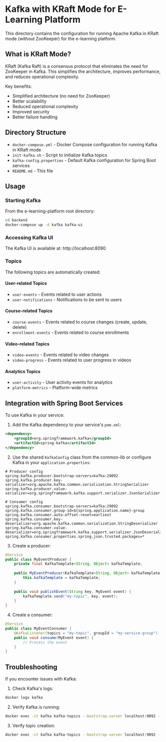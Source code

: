 # Kafka with KRaft Mode for E-Learning Platform

This directory contains the configuration for running Apache Kafka in KRaft mode (without ZooKeeper) for the e-learning platform.

## What is KRaft Mode?

KRaft (Kafka Raft) is a consensus protocol that eliminates the need for ZooKeeper in Kafka. This simplifies the architecture, improves performance, and reduces operational complexity.

Key benefits:
- Simplified architecture (no need for ZooKeeper)
- Better scalability
- Reduced operational complexity
- Improved security
- Better failure handling

## Directory Structure

- `docker-compose.yml` - Docker Compose configuration for running Kafka in KRaft mode
- `init-kafka.sh` - Script to initialize Kafka topics
- `kafka-config.properties` - Default Kafka configuration for Spring Boot services
- `README.md` - This file

## Usage

### Starting Kafka

From the e-learning-platform root directory:

```bash
cd backend
docker-compose up -d kafka kafka-ui
```

### Accessing Kafka UI

The Kafka UI is available at: http://localhost:8090

### Topics

The following topics are automatically created:

#### User-related Topics
- `user-events` - Events related to user actions
- `user-notifications` - Notifications to be sent to users

#### Course-related Topics
- `course-events` - Events related to course changes (create, update, delete)
- `enrollment-events` - Events related to course enrollments

#### Video-related Topics
- `video-events` - Events related to video changes
- `video-progress` - Events related to user progress in videos

#### Analytics Topics
- `user-activity` - User activity events for analytics
- `platform-metrics` - Platform-wide metrics

## Integration with Spring Boot Services

To use Kafka in your service:

1. Add the Kafka dependency to your service's `pom.xml`:

```xml
<dependency>
    <groupId>org.springframework.kafka</groupId>
    <artifactId>spring-kafka</artifactId>
</dependency>
```

2. Use the shared `KafkaConfig` class from the common-lib or configure Kafka in your `application.properties`:

```properties
# Producer config
spring.kafka.producer.bootstrap-servers=kafka:29092
spring.kafka.producer.key-serializer=org.apache.kafka.common.serialization.StringSerializer
spring.kafka.producer.value-serializer=org.springframework.kafka.support.serializer.JsonSerializer

# Consumer config
spring.kafka.consumer.bootstrap-servers=kafka:29092
spring.kafka.consumer.group-id=${spring.application.name}-group
spring.kafka.consumer.auto-offset-reset=earliest
spring.kafka.consumer.key-deserializer=org.apache.kafka.common.serialization.StringDeserializer
spring.kafka.consumer.value-deserializer=org.springframework.kafka.support.serializer.JsonDeserializer
spring.kafka.consumer.properties.spring.json.trusted.packages=*
```

3. Create a producer:

```java
@Service
public class MyEventProducer {
    private final KafkaTemplate<String, Object> kafkaTemplate;
    
    public MyEventProducer(KafkaTemplate<String, Object> kafkaTemplate) {
        this.kafkaTemplate = kafkaTemplate;
    }
    
    public void publishEvent(String key, MyEvent event) {
        kafkaTemplate.send("my-topic", key, event);
    }
}
```

4. Create a consumer:

```java
@Service
public class MyEventConsumer {
    @KafkaListener(topics = "my-topic", groupId = "my-service-group")
    public void consume(MyEvent event) {
        // Process the event
    }
}
```

## Troubleshooting

If you encounter issues with Kafka:

1. Check Kafka's logs:
```bash
docker logs kafka
```

2. Verify Kafka is running:
```bash
docker exec -it kafka kafka-topics --bootstrap-server localhost:9092 --list
```

3. Verify topic creation:
```bash
docker exec -it kafka kafka-topics --bootstrap-server localhost:9092 --describe --topic course-events
``` 
